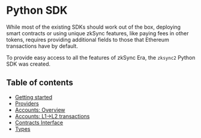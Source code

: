 # Python SDK

While most of the existing SDKs should work out of the box, deploying smart contracts or using unique zkSync features, like paying fees in other tokens, requires providing additional fields to those that Ethereum transactions have by default.

To provide easy access to all the features of zkSync Era, the `zksync2` Python SDK was created.

## Table of contents

- [Getting started](./getting-started.md)
- [Providers](./providers.md)
- [Accounts: Overview](./accounts.md)
- [Accounts: L1->L2 transactions](./accounts-l1-l2.md)
- [Contracts Interface](./contract-interface.md)
- [Types](./types.md)
